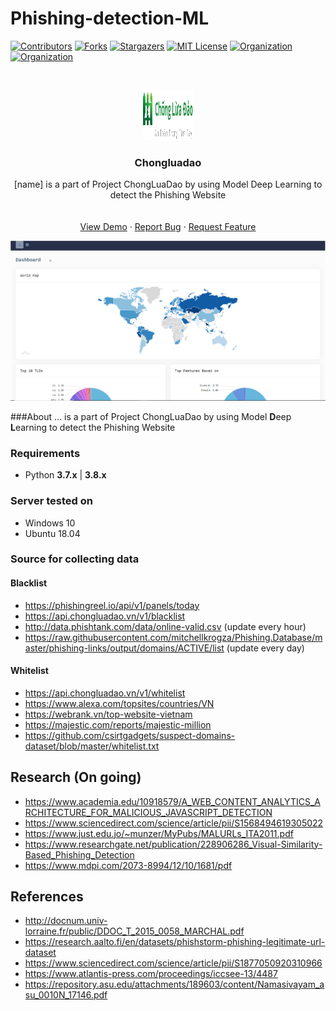 # Phishing-detection-ML
[![Contributors][contributors-shield]][contributors-url]
[![Forks][forks-shield]][forks-url]
[![Stargazers][stars-shield]][stars-url]
[![MIT License][license-shield]][license-url]
[![Organization][organization-shield]][organization-url]
[![Organization][project-shield]][project-url]

<br />
<p align="center">
  <a href="https://github.com/aidenpearce001/Phishing-detection-ML">
    <img src="Images/logo.png" alt="Logo" width="80" height="80">
  </a>

  <h3 align="center">Chongluadao</h3>

  <p align="center">
    [name] is a part of Project ChongLuaDao by using Model Deep Learning to detect the Phishing Website
    <br />
    <br />
    <br />
    <a href="http://103.90.227.67:45000/">View Demo</a>
    ·
    <a href="https://github.com/aidenpearce001/Phishing-detection-ML/issues">Report Bug</a>
    ·
    <a href="https://github.com/aidenpearce001/Phishing-detection-ML/issues">Request Feature</a>
  </p>
</p>

<img src="Images/dashboard.PNG" atl=""/>

###About 
... is a part of Project ChongLuaDao by using Model **D**eep **L**earning to detect the Phishing Website
### Requirements

-   Python **3.7.x** | **3.8.x**

### Server tested on

-   Windows 10
-   Ubuntu 18.04

### Source for collecting data
#### Blacklist
- https://phishingreel.io/api/v1/panels/today
- https://api.chongluadao.vn/v1/blacklist
- http://data.phishtank.com/data/online-valid.csv (update every hour)
- https://raw.githubusercontent.com/mitchellkrogza/Phishing.Database/master/phishing-links/output/domains/ACTIVE/list (update every day)

#### Whitelist
- https://api.chongluadao.vn/v1/whitelist
- https://www.alexa.com/topsites/countries/VN
- https://webrank.vn/top-website-vietnam
- https://majestic.com/reports/majestic-million
- https://github.com/csirtgadgets/suspect-domains-dataset/blob/master/whitelist.txt

## Research (On going)
- https://www.academia.edu/10918579/A_WEB_CONTENT_ANALYTICS_ARCHITECTURE_FOR_MALICIOUS_JAVASCRIPT_DETECTION
- https://www.sciencedirect.com/science/article/pii/S1568494619305022
- https://www.just.edu.jo/~munzer/MyPubs/MALURLs_ITA2011.pdf
- https://www.researchgate.net/publication/228906286_Visual-Similarity-Based_Phishing_Detection
- https://www.mdpi.com/2073-8994/12/10/1681/pdf

## References
- http://docnum.univ-lorraine.fr/public/DDOC_T_2015_0058_MARCHAL.pdf
- https://research.aalto.fi/en/datasets/phishstorm-phishing-legitimate-url-dataset
- https://www.sciencedirect.com/science/article/pii/S1877050920310966
- https://www.atlantis-press.com/proceedings/iccsee-13/4487
- https://repository.asu.edu/attachments/189603/content/Namasivayam_asu_0010N_17146.pdf


[contributors-shield]:https://img.shields.io/badge/CONTRIBUTORS-5-green?style=for-the-badge
[contributors-url]: https://github.com/aidenpearce001/Phishing-detection-ML/graphs/contributors
[forks-shield]: https://img.shields.io/badge/FORKS-2-green?style=for-the-badge
[forks-url]: https://github.com/aidenpearce001/Phishing-detection-ML/network/members
[stars-shield]: https://img.shields.io/badge/STARS-2-green?style=for-the-badge
[stars-url]: https://github.com/aidenpearce001/Phishing-detection-ML/stargazers
[organization-shield]: https://img.shields.io/badge/organization-YoungIT-lightgrey?style=for-the-badge&logo=appveyor
[organization-url]: https://www.facebook.com/youngit.org
[license-shield]: https://img.shields.io/github/license/othneildrew/Best-README-Template.svg?style=for-the-badge
[license-url]: https://github.com/othneildrew/Best-README-Template/blob/master/LICENSE.txt
[project-shield]: https://img.shields.io/badge/Project-chongluadao-green?style=for-the-badge&logo=appveyor
[project-url]: https://www.facebook.com/chongluadao.vn
